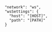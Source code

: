         "network": "ws",
        "wsSettings": {
          "host": "[HOST]",
          "path": "[PATH]"
        }